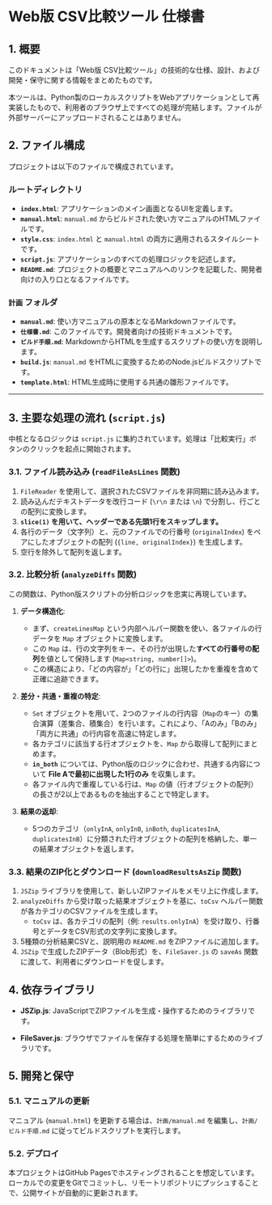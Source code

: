 # Web版 CSV比較ツール 仕様書

## 1. 概要

このドキュメントは「Web版 CSV比較ツール」の技術的な仕様、設計、および開発・保守に関する情報をまとめたものです。

本ツールは、Python製のローカルスクリプトをWebアプリケーションとして再実装したもので、利用者のブラウザ上ですべての処理が完結します。ファイルが外部サーバーにアップロードされることはありません。

## 2. ファイル構成

プロジェクトは以下のファイルで構成されています。

### ルートディレクトリ

- **`index.html`**: アプリケーションのメイン画面となるUIを定義します。
- **`manual.html`**: `manual.md` からビルドされた使い方マニュアルのHTMLファイルです。
- **`style.css`**: `index.html` と `manual.html` の両方に適用されるスタイルシートです。
- **`script.js`**: アプリケーションのすべての処理ロジックを記述します。
- **`README.md`**: プロジェクトの概要とマニュアルへのリンクを記載した、開発者向けの入り口となるファイルです。

### `計画` フォルダ

- **`manual.md`**: 使い方マニュアルの原本となるMarkdownファイルです。
- **`仕様書.md`**: このファイルです。開発者向けの技術ドキュメントです。
- **`ビルド手順.md`**: MarkdownからHTMLを生成するスクリプトの使い方を説明します。
- **`build.js`**: `manual.md` をHTMLに変換するためのNode.jsビルドスクリプトです。
- **`template.html`**: HTML生成時に使用する共通の雛形ファイルです。

---

## 3. 主要な処理の流れ (`script.js`)

中核となるロジックは `script.js` に集約されています。処理は「比較実行」ボタンのクリックを起点に開始されます。

### 3.1. ファイル読み込み (`readFileAsLines` 関数)

1. `FileReader` を使用して、選択されたCSVファイルを非同期に読み込みます。
2. 読み込んだテキストデータを改行コード (`\r\n` または `\n`) で分割し、行ごとの配列に変換します。
3. **`slice(1)` を用いて、ヘッダーである先頭1行をスキップします。**
4. 各行のデータ（文字列）と、元のファイルでの行番号 (`originalIndex`) をペアにしたオブジェクトの配列 (`{line, originalIndex}`) を生成します。
5. 空行を除外して配列を返します。

### 3.2. 比較分析 (`analyzeDiffs` 関数)

この関数は、Python版スクリプトの分析ロジックを忠実に再現しています。

1. **データ構造化**:
    - まず、`createLinesMap` という内部ヘルパー関数を使い、各ファイルの行データを `Map` オブジェクトに変換します。
    - この `Map` は、行の文字列をキー、その行が出現した**すべての行番号の配列**を値として保持します (`Map<string, number[]>`)。
    - この構造により、「どの内容が」「どの行に」出現したかを重複を含めて正確に追跡できます。

2. **差分・共通・重複の特定**:
    - `Set` オブジェクトを用いて、2つのファイルの行内容（`Map`のキー）の集合演算（差集合、積集合）を行います。これにより、「Aのみ」「Bのみ」「両方に共通」の行内容を高速に特定します。
    - 各カテゴリに該当する行オブジェクトを、`Map` から取得して配列にまとめます。
    - **`in_both`** については、Python版のロジックに合わせ、共通する内容について **File Aで最初に出現した1行のみ** を収集します。
    - 各ファイル内で重複している行は、`Map` の値（行オブジェクトの配列）の長さが2以上であるものを抽出することで特定します。

3. **結果の返却**:
    - 5つのカテゴリ（`onlyInA`, `onlyInB`, `inBoth`, `duplicatesInA`, `duplicatesInB`）に分類された行オブジェクトの配列を格納した、単一の結果オブジェクトを返します。

### 3.3. 結果のZIP化とダウンロード (`downloadResultsAsZip` 関数)

1. `JSZip` ライブラリを使用して、新しいZIPファイルをメモリ上に作成します。
2. `analyzeDiffs` から受け取った結果オブジェクトを基に、`toCsv` ヘルパー関数が各カテゴリのCSVファイルを生成します。
    - `toCsv` は、各カテゴリの配列（例: `results.onlyInA`）を受け取り、行番号とデータをCSV形式の文字列に変換します。
3. 5種類の分析結果CSVと、説明用の `README.md` をZIPファイルに追加します。
4. `JSZip` で生成したZIPデータ（Blob形式）を、`FileSaver.js` の `saveAs` 関数に渡して、利用者にダウンロードを促します。

## 4. 依存ライブラリ

- **JSZip.js**: JavaScriptでZIPファイルを生成・操作するためのライブラリです。

- **FileSaver.js**: ブラウザでファイルを保存する処理を簡単にするためのライブラリです。

## 5. 開発と保守

### 5.1. マニュアルの更新

マニュアル (`manual.html`) を更新する場合は、`計画/manual.md` を編集し、`計画/ビルド手順.md` に従ってビルドスクリプトを実行します。

### 5.2. デプロイ

本プロジェクトはGitHub Pagesでホスティングされることを想定しています。
ローカルでの変更をGitでコミットし、リモートリポジトリにプッシュすることで、公開サイトが自動的に更新されます。
